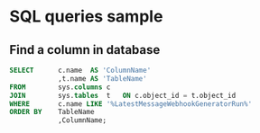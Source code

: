 # SQL queries sample

## Find a column in database

``` sql
SELECT      c.name  AS 'ColumnName'
            ,t.name AS 'TableName'
FROM        sys.columns c
JOIN        sys.tables  t   ON c.object_id = t.object_id
WHERE       c.name LIKE '%LatestMessageWebhookGeneratorRun%'
ORDER BY    TableName
            ,ColumnName;
```